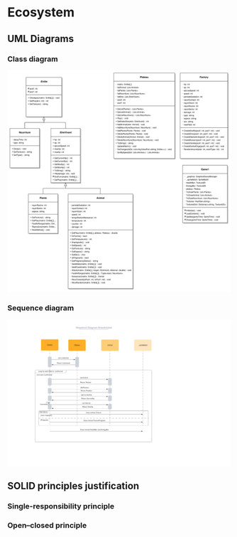 # Ecosystem

## UML Diagrams

### Class diagram
![class diagram](/diagramme_png/Class.png)
### Sequence diagram
![Sequence diagram](/diagramme_png/Sequence.png)

## SOLID principles justification

### Single-responsibility principle

### Open–closed principle
